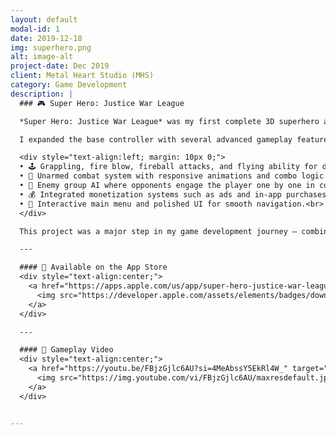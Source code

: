 ```yaml
---
layout: default
modal-id: 1
date: 2019-12-18
img: superhero.png
alt: image-alt
project-date: Dec 2019
client: Metal Heart Studio (MHS)
category: Game Development
description: |
  ### 🎮 Super Hero: Justice War League  

  *Super Hero: Justice War League* was my first complete 3D superhero action game, developed entirely from scratch using **Unity** and the **Invector Third Person Controller** framework.  

  I expanded the base controller with several advanced gameplay features:  

  <div style="text-align:left; margin: 10px 0;">
  • 🕹️ Grappling, fire blow, fireball attacks, and flying ability for dynamic superhero movement.<br>
  • 👊 Unarmed combat system with responsive animations and combo logic.<br>
  • 🤖 Enemy group AI where opponents engage the player one by one in coordinated combat.<br>
  • 💰 Integrated monetization systems such as ads and in-app purchases.<br>
  • 🧭 Interactive main menu and polished UI for smooth navigation.<br>
  </div>

  This project was a major step in my game development journey — combining gameplay programming, animation setup, and system integration into a complete, playable experience.

  ---

  #### 🛒 Available on the App Store  
  <div style="text-align:center;">
    <a href="https://apps.apple.com/us/app/super-hero-justice-war-league/id1644682510" target="_blank" class="appstore-badge">
      <img src="https://developer.apple.com/assets/elements/badges/download-on-the-app-store.svg" alt="Download on the App Store">
    </a>
  </div>

  ---

  #### 🎥 Gameplay Video  
  <div style="text-align:center;">
    <a href="https://youtu.be/FBjzGjlc6AU?si=4MeAbssY5EkRl4W_" target="_blank" class="youtube-thumb">
      <img src="https://img.youtube.com/vi/FBjzGjlc6AU/maxresdefault.jpg" alt="Super Hero Gameplay Thumbnail">
    </a>
  </div>


---
```

